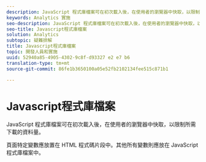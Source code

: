 ```yaml
---
description: JavaScript 程式庫檔案可在初次載入後，在使用者的瀏覽器中快取，以限制所需下載的資料量。
keywords: Analytics 實施
seo-description: JavaScript 程式庫檔案可在初次載入後，在使用者的瀏覽器中快取，以限制所需下載的資料量。
seo-title: Javascript程式庫檔案
solution: Analytics
subtopic: 疑難排解
title: Javascript程式庫檔案
topic: 開發人員和實施
uuid: 52940a85-4905-4302-9c8f-d93327 e2 e7 b6
translation-type: tm+mt
source-git-commit: 86fe1b3650100a05e52fb2102134fee515c871b1

---
```



# Javascript程式庫檔案

JavaScript 程式庫檔案可在初次載入後，在使用者的瀏覽器中快取，以限制所需下載的資料量。

頁面特定變數應放置在 HTML 程式碼片段中。其他所有變數則應放在 JavaScript 程式庫檔案中。
